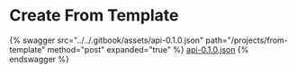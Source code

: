 # Create From Template

{% swagger src="../../.gitbook/assets/api-0.1.0.json" path="/projects/from-template" method="post" expanded="true" %}
[api-0.1.0.json](<../../.gitbook/assets/api-0.1.0.json>)
{% endswagger %}

